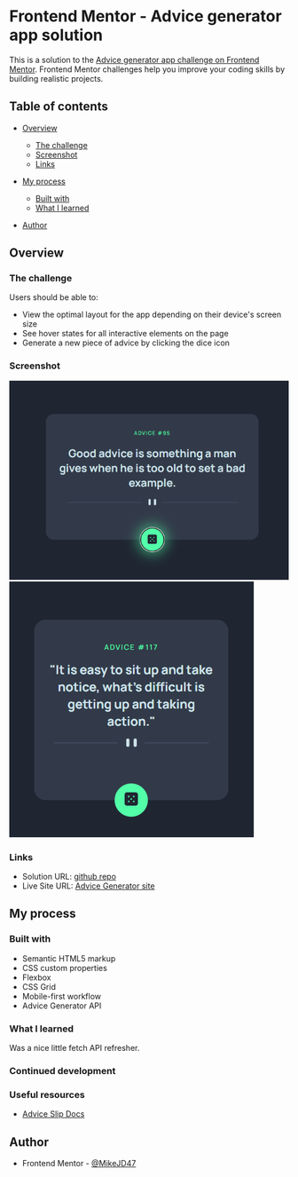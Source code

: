 # Frontend Mentor - Advice generator app solution

This is a solution to the [Advice generator app challenge on Frontend Mentor](https://www.frontendmentor.io/challenges/advice-generator-app-QdUG-13db). Frontend Mentor challenges help you improve your coding skills by building realistic projects.

## Table of contents

- [Overview](#overview)
  - [The challenge](#the-challenge)
  - [Screenshot](#screenshot)
  - [Links](#links)
- [My process](#my-process)

  - [Built with](#built-with)
  - [What I learned](#what-i-learned)

- [Author](#author)

## Overview

### The challenge

Users should be able to:

- View the optimal layout for the app depending on their device's screen size
- See hover states for all interactive elements on the page
- Generate a new piece of advice by clicking the dice icon

### Screenshot

![Desktop ScreenShot](./screenshots/Desktop-Screenshot.png)
![Mobile Screenshot](./screenshots/Mobile-Screenshot.png)

### Links

- Solution URL: [github repo](https://github.com/MikeJD47/Random-Advice)
- Live Site URL: [Advice Generator site](https://mikejd47.github.io/Random-Advice/)

## My process

### Built with

- Semantic HTML5 markup
- CSS custom properties
- Flexbox
- CSS Grid
- Mobile-first workflow
- Advice Generator API

### What I learned

Was a nice little fetch API refresher.

### Continued development

### Useful resources

- [Advice Slip Docs](https://api.adviceslip.com/)

## Author

- Frontend Mentor - [@MikeJD47](https://www.frontendmentor.io/profile/MikeJD47)
